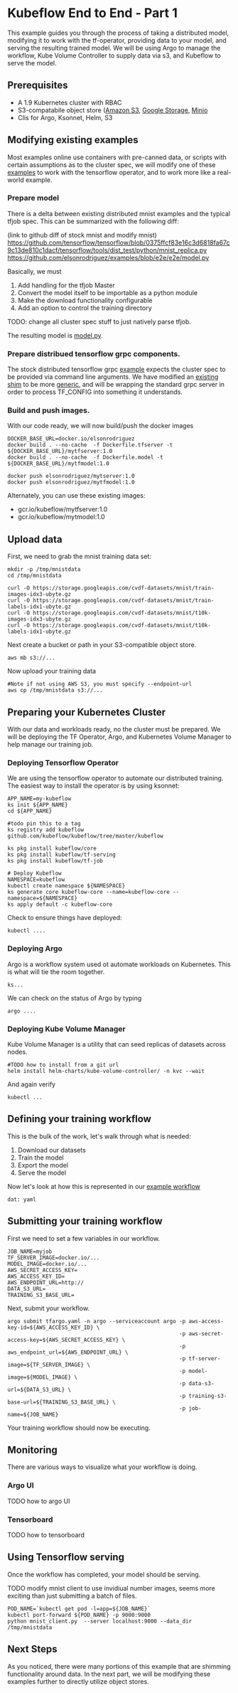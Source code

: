 # Kubeflow End to End - Part 1

This example guides you through the process of taking a distributed model, modifying it to work with the tf-operator, providing data to your model, and serving the resulting trained model. We will be using Argo to manage the workflow, Kube Volume Controller to supply data via s3, and Kubeflow to serve the model.

## Prerequisites

- A 1.9 Kubernetes cluster with RBAC
- S3-compatabile object store ([Amazon S3](https://aws.amazon.com/s3/), [Google Storage](https://cloud.google.com/storage/docs/interoperability), [Minio](https://www.minio.io/kubernetes.html)
- Clis for Argo, Ksonnet, Helm, S3

## Modifying existing examples

Most examples online use containers with pre-canned data, or scripts with certain assumptions as to the cluster spec, we will modify one of these [examples](https://github.com/tensorflow/tensorflow/tree/0375ffcf83e16c3d6818fa67c9c13de810c1dacf/tensorflow/tools/dist_test) to work with the tensorflow operator, and to work more like a real-world example. 

### Prepare model

There is a delta between existing distributed mnist examples and the typical tfjob spec. This can be summarized with the following diff:

(link to github diff of stock mnist and modify mnist)
https://github.com/tensorflow/tensorflow/blob/0375ffcf83e16c3d6818fa67c9c13de810c1dacf/tensorflow/tools/dist_test/python/mnist_replica.py
https://github.com/elsonrodriguez/examples/blob/e2e/e2e/model.py

Basically, we must

1. Add handling for the tfjob Master
2. Convert the model itself to be importable as a python module
3. Make the download functionality configurable
4. Add an option to control the training directory

TODO: change all cluster spec stuff to just natively parse tfjob.

The resulting model is [model.py](model.py).

### Prepare distribued tensorflow grpc components.

The stock distributed tensorflow grpc [example](https://github.com/tensorflow/tensorflow/blob/3af03be757b63ea6fbd28cc351d5d2323c526354/tensorflow/tools/dist_test/server/grpc_tensorflow_server.py) expects the cluster spec to be provided via command line arguments. We have modified an [existing shim](https://github.com/kubeflow/kubeflow/blob/d5caf230ff50260c1a6565db35edeeddd5d407e6/tf-controller-examples/tf-cnn/launcher.py) to be more [generic](tf_job_shim.py), and will be wrapping the standard grpc server in order to process TF_CONFIG into something it understands.

### Build and push images.

With our code ready, we will now build/push the docker images

```
DOCKER_BASE_URL=docker.io/elsonrodriguez
docker build . --no-cache  -f Dockerfile.tfserver -t ${DOCKER_BASE_URL}/mytfserver:1.0
docker build . --no-cache  -f Dockerfile.model -t ${DOCKER_BASE_URL}/mytfmodel:1.0

docker push elsonrodriguez/mytserver:1.0
docker push elsonrodriguez/mytfmodel:1.0
```

Alternately, you can use these existing images:

- gcr.io/kubeflow/mytfserver:1.0
- gcr.io/kubeflow/mytmodel:1.0

## Upload data

First, we need to grab the mnist training data set:

```
mkdir -p /tmp/mnistdata
cd /tmp/mnistdata

curl -O https://storage.googleapis.com/cvdf-datasets/mnist/train-images-idx3-ubyte.gz
curl -O https://storage.googleapis.com/cvdf-datasets/mnist/train-labels-idx1-ubyte.gz
curl -O https://storage.googleapis.com/cvdf-datasets/mnist/t10k-images-idx3-ubyte.gz
curl -O https://storage.googleapis.com/cvdf-datasets/mnist/t10k-labels-idx1-ubyte.gz
```

Next create a bucket or path in your S3-compatible object store.

```
aws mb s3://...
```

Now upload your training data

```
#Note if not using AWS S3, you must specify --endpoint-url
aws cp /tmp/mnistdata s3://...
```

## Preparing your Kubernetes Cluster

With our data and workloads ready, no the cluster must be prepared. We will be deploying the TF Operator, Argo, and Kubernetes Volume Manager to help manage our training job.

### Deploying Tensorflow Operator

We are using the tensorflow operator to automate our distributed training. The easiest way to install the operator is by using ksonnet:

```
APP_NAME=my-kubeflow
ks init ${APP_NAME}
cd ${APP_NAME}

#todo pin this to a tag
ks registry add kubeflow github.com/kubeflow/kubeflow/tree/master/kubeflow

ks pkg install kubeflow/core
ks pkg install kubeflow/tf-serving
ks pkg install kubeflow/tf-job

# Deploy Kubeflow
NAMESPACE=kubeflow
kubectl create namespace ${NAMESPACE}
ks generate core kubeflow-core --name=kubeflow-core --namespace=${NAMESPACE}
ks apply default -c kubeflow-core
```

Check to ensure things have deployed:

```
kubectl ....
```

### Deploying Argo

Argo is a workflow system used ot automate workloads on Kubernetes. This is what will tie the room together.

```
ks...
```

We can check on the status of Argo by typing

```
argo ....
```

### Deploying Kube Volume Manager

Kube Volume Manager is a utility that can seed replicas of datasets across nodes.

```
#TODO how to install from a git url
helm install helm-charts/kube-volume-controller/ -n kvc --wait
```

And again verify
```
kubectl ...
```

## Defining your training workflow

This is the bulk of the work, let's walk through what is needed:

1. Download our datasets
2. Train the model
3. Export the model
4. Serve the model

Now let's look at how this is represented in our [example workflow](workflow.yaml)

```
dat: yaml
```
## Submitting your training workflow

First we need to set a few variables in our workflow.

```
JOB_NAME=myjob
TF_SERVER_IMAGE=docker.io/...
MODEL_IMAGE=docker.io/...
AWS_SECRET_ACCESS_KEY=
AWS_ACCESS_KEY_ID=
AWS_ENDPOINT_URL=http://
DATA_S3_URL=
TRAINING_S3_BASE_URL=
```

Next, submit your workflow.

```
argo submit tfargo.yaml -n argo --serviceaccount argo -p aws-access-key-id=${AWS_ACCESS_KEY_ID} \
                                                      -p aws-secret-access-key=${AWS_SECRET_ACCESS_KEY} \
                                                      -p aws_endpoint_url=${AWS_ENDPOINT_URL} \
                                                      -p tf-server-image=${TF_SERVER_IMAGE} \
                                                      -p model-image=${MODEL_IMAGE} \
                                                      -p data-s3-url=${DATA_S3_URL} \
                                                      -p training-s3-base-url=${TRAINING_S3_BASE_URL} \
                                                      -p job-name=${JOB_NAME}
```

Your training workflow should now be executing.

## Monitoring

There are various ways to visualize what your workflow is doing.

### Argo UI

TODO how to argo UI

### Tensorboard

TODO how to tensorboard

## Using Tensorflow serving

Once the workflow has completed, your model should be serving.

TODO modify mnist client to use invidiual number images, seems more exciting than just submitting a batch of files.

```
POD_NAME=`kubectl get pod -l=app=${JOB_NAME}`
kubectl port-forward ${POD_NAME} -p 9000:9000
python mnist_client.py  --server localhost:9000 --data_dir /tmp/mnistdata
```

## Next Steps

As you noticed, there were many portions of this example that are shimming functionality around data. In the next part, we will be modifying these examples further to directly utilize object stores.
